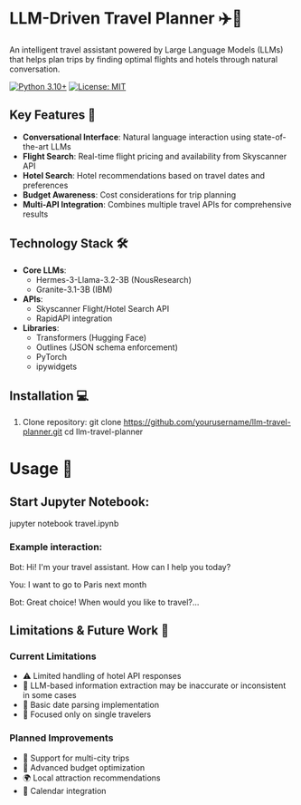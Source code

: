 # LLM-Driven Travel Planner ✈️🤖

An intelligent travel assistant powered by Large Language Models (LLMs) that helps plan trips by finding optimal flights and hotels through natural conversation.

[![Python 3.10+](https://img.shields.io/badge/python-3.10+-blue.svg)](https://www.python.org/downloads/)
[![License: MIT](https://img.shields.io/badge/License-MIT-yellow.svg)](https://opensource.org/licenses/MIT)



## Key Features 🌟

- **Conversational Interface**: Natural language interaction using state-of-the-art LLMs
- **Flight Search**: Real-time flight pricing and availability from Skyscanner API
- **Hotel Search**: Hotel recommendations based on travel dates and preferences
- **Budget Awareness**: Cost considerations for trip planning
- **Multi-API Integration**: Combines multiple travel APIs for comprehensive results

## Technology Stack 🛠️

- **Core LLMs**:
  - Hermes-3-Llama-3.2-3B (NousResearch)
  - Granite-3.1-3B (IBM)
- **APIs**:
  - Skyscanner Flight/Hotel Search API
  - RapidAPI integration
- **Libraries**:
  - Transformers (Hugging Face)
  - Outlines (JSON schema enforcement)
  - PyTorch
  - ipywidgets

## Installation 💻

1. Clone repository:
git clone https://github.com/yourusername/llm-travel-planner.git
cd llm-travel-planner

# Usage 🚀

## Start Jupyter Notebook:
jupyter notebook travel.ipynb

### Example interaction:

Bot: Hi! I'm your travel assistant. How can I help you today?

You: I want to go to Paris next month

Bot: Great choice! When would you like to travel?...

## Limitations & Future Work 🔮  

### **Current Limitations**  
- ⚠️ Limited handling of hotel API responses  
- 🧠 LLM-based information extraction may be inaccurate or inconsistent in some cases  
- 📆 Basic date parsing implementation  
- 👤 Focused only on single travelers  

### **Planned Improvements**  
- 🧳 Support for multi-city trips  
- 💸 Advanced budget optimization  
- 🌍 Local attraction recommendations  
- 📅 Calendar integration  

